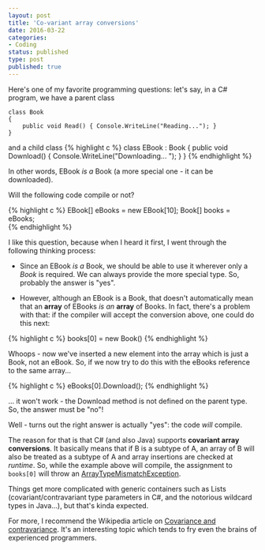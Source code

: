 ```yaml
---
layout: post
title: 'Co-variant array conversions'
date: 2016-03-22 
categories:
- Coding
status: published
type: post
published: true
---
```


Here's one of my favorite programming questions: let's say, in a C# program, we have a parent class

```
class Book
{
	public void Read() { Console.WriteLine("Reading..."); }
}
```

and a child class
{% highlight c %} 
class EBook : Book
{
    public void Download() {  Console.WriteLine("Downloading... "); }
}
{% endhighlight %}

<!-- more -->

In other words, EBook *is a* Book (a more special one - it can be downloaded).

Will the following code compile or not?

{% highlight c %} 
EBook[] eBooks = new EBook[10];
Book[] books = eBooks;  
{% endhighlight %}

I like this question, because when I heard it first, I went through the following thinking process:

* Since an EBook *is a* Book, we should be able to use it wherever only a *Book* is required. We can always provide the more special type. So, probably the answer is "yes".

* However, although an EBook is a Book, that doesn't automatically mean that an **array** of EBooks *is an* **array** of Books. In fact, there's a problem with that: if the compiler will accept the conversion above, one could do this next:

{% highlight c %} 
books[0] = new Book()
{% endhighlight %}

Whoops - now we've inserted a new element into the array which is just a Book, not an eBook. So, if we now try to do this with the eBooks reference to the same array...

{% highlight c %} 
eBooks[0].Download();
{% endhighlight %}

... it won't work - the Download method is not defined on the parent type. So, the answer must be "no"!

Well - turns out the right answer is actually "yes": the code *will* compile.

The reason for that is that C# (and also Java) supports **covariant array conversions**. It basically means that if B is a subtype of A, an array of B will also be treated as a subtype of A and array insertions are checked at *runtime*. So, while the example above will compile, the assignment to ```books[0]``` will throw an [ArrayTypeMismatchException](https://msdn.microsoft.com/en-us/library/system.arraytypemismatchexception(v=vs.110).aspx). 

Things get more complicated with generic containers such as Lists (covariant/contravariant type parameters in C#, and the notorious wildcard types in Java...), but that's kinda expected. 


For more, I recommend the Wikipedia article on [Covariance and contravariance](https://en.wikipedia.org/wiki/Covariance_and_contravariance_(computer_science)). It's an interesting topic which tends to fry even the brains of experienced programmers. 




















